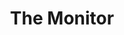 ---
theme: jekyll-theme-cayman
title: The Monitor
description: A demonstration of The Monitor discord bot.
permalink: /demo
---
